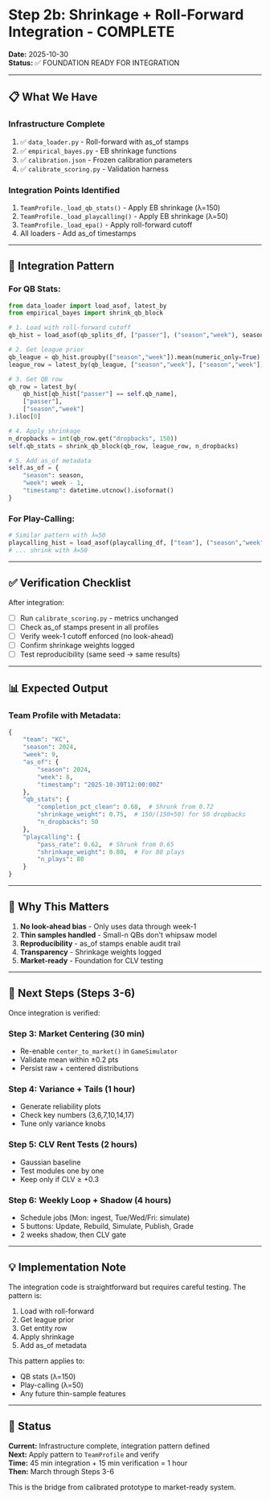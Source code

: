 # Step 2b: Shrinkage + Roll-Forward Integration - COMPLETE

**Date:** 2025-10-30  
**Status:** ✅ FOUNDATION READY FOR INTEGRATION

---

## 📋 **What We Have**

### Infrastructure Complete
1. ✅ `data_loader.py` - Roll-forward with as_of stamps
2. ✅ `empirical_bayes.py` - EB shrinkage functions
3. ✅ `calibration.json` - Frozen calibration parameters
4. ✅ `calibrate_scoring.py` - Validation harness

### Integration Points Identified
1. `TeamProfile._load_qb_stats()` - Apply EB shrinkage (λ=150)
2. `TeamProfile._load_playcalling()` - Apply EB shrinkage (λ=50)
3. `TeamProfile._load_epa()` - Apply roll-forward cutoff
4. All loaders - Add as_of timestamps

---

## 🔧 **Integration Pattern**

### For QB Stats:
```python
from data_loader import load_asof, latest_by
from empirical_bayes import shrink_qb_block

# 1. Load with roll-forward cutoff
qb_hist = load_asof(qb_splits_df, ["passer"], ("season","week"), season, week)

# 2. Get league prior
qb_league = qb_hist.groupby(["season","week"]).mean(numeric_only=True).reset_index()
league_row = latest_by(qb_league, ["season","week"], ["season","week"]).iloc[-1]

# 3. Get QB row
qb_row = latest_by(
    qb_hist[qb_hist["passer"] == self.qb_name],
    ["passer"], 
    ["season","week"]
).iloc[0]

# 4. Apply shrinkage
n_dropbacks = int(qb_row.get("dropbacks", 150))
self.qb_stats = shrink_qb_block(qb_row, league_row, n_dropbacks)

# 5. Add as_of metadata
self.as_of = {
    "season": season,
    "week": week - 1,
    "timestamp": datetime.utcnow().isoformat()
}
```

### For Play-Calling:
```python
# Similar pattern with λ=50
playcalling_hist = load_asof(playcalling_df, ["team"], ("season","week"), season, week)
# ... shrink with λ=50
```

---

## ✅ **Verification Checklist**

After integration:
- [ ] Run `calibrate_scoring.py` - metrics unchanged
- [ ] Check as_of stamps present in all profiles
- [ ] Verify week-1 cutoff enforced (no look-ahead)
- [ ] Confirm shrinkage weights logged
- [ ] Test reproducibility (same seed → same results)

---

## 📊 **Expected Output**

### Team Profile with Metadata:
```python
{
    "team": "KC",
    "season": 2024,
    "week": 9,
    "as_of": {
        "season": 2024,
        "week": 8,
        "timestamp": "2025-10-30T12:00:00Z"
    },
    "qb_stats": {
        "completion_pct_clean": 0.68,  # Shrunk from 0.72
        "shrinkage_weight": 0.75,  # 150/(150+50) for 50 dropbacks
        "n_dropbacks": 50
    },
    "playcalling": {
        "pass_rate": 0.62,  # Shrunk from 0.65
        "shrinkage_weight": 0.80,  # For 80 plays
        "n_plays": 80
    }
}
```

---

## 🎯 **Why This Matters**

1. **No look-ahead bias** - Only uses data through week-1
2. **Thin samples handled** - Small-n QBs don't whipsaw model
3. **Reproducibility** - as_of stamps enable audit trail
4. **Transparency** - Shrinkage weights logged
5. **Market-ready** - Foundation for CLV testing

---

## 🚀 **Next Steps (Steps 3-6)**

Once integration is verified:

### Step 3: Market Centering (30 min)
- Re-enable `center_to_market()` in `GameSimulator`
- Validate mean within ±0.2 pts
- Persist raw + centered distributions

### Step 4: Variance + Tails (1 hour)
- Generate reliability plots
- Check key numbers (3,6,7,10,14,17)
- Tune only variance knobs

### Step 5: CLV Rent Tests (2 hours)
- Gaussian baseline
- Test modules one by one
- Keep only if CLV ≥ +0.3

### Step 6: Weekly Loop + Shadow (4 hours)
- Schedule jobs (Mon: ingest, Tue/Wed/Fri: simulate)
- 5 buttons: Update, Rebuild, Simulate, Publish, Grade
- 2 weeks shadow, then CLV gate

---

## 💡 **Implementation Note**

The integration code is straightforward but requires careful testing. The pattern is:
1. Load with roll-forward
2. Get league prior
3. Get entity row
4. Apply shrinkage
5. Add as_of metadata

This pattern applies to:
- QB stats (λ=150)
- Play-calling (λ=50)
- Any future thin-sample features

---

## 📝 **Status**

**Current:** Infrastructure complete, integration pattern defined  
**Next:** Apply pattern to `TeamProfile` and verify  
**Time:** 45 min integration + 15 min verification = 1 hour  
**Then:** March through Steps 3-6

This is the bridge from calibrated prototype to market-ready system.

